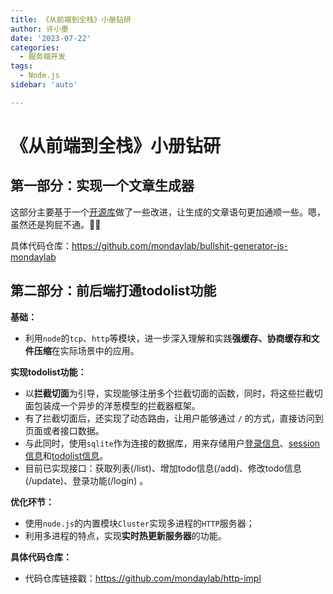 ```yaml
---
title: 《从前端到全栈》小册钻研
author: 许小墨
date: '2023-07-22'
categories:
  - 服务端开发
tags:
  - Node.js
sidebar: 'auto'

---
```


# 《从前端到全栈》小册钻研

## 第一部分：实现一个文章生成器

这部分主要基于一个[开源库](https://github.com/menzi11/BullshitGenerator)做了一些改进，让生成的文章语句更加通顺一些。嗯，虽然还是狗屁不通。🤡👀

具体代码仓库：https://github.com/mondaylab/bullshit-generator-js-mondaylab



## 第二部分：前后端打通todolist功能

**基础：**

- 利用`node`的`tcp`、`http`等模块，进一步深入理解和实践**强缓存、协商缓存和文件压缩**在实际场景中的应用。



**实现todolist功能：**

- 以**拦截切面**为引导，实现能够注册多个拦截切面的函数，同时，将这些拦截切面包装成一个异步的洋葱模型的拦截器框架。
- 有了拦截切面后，还实现了动态路由，让用户能够通过 `/` 的方式，直接访问到页面或者接口数据。
- 与此同时，使用`sqlite`作为连接的数据库，用来存储用户<u>登录信息</u>、<u>session信息</u>和<u>todolist信息</u>。
- 目前已实现接口：获取列表(/list)、增加todo信息(/add)、修改todo信息(/update)、登录功能(/login) 。



**优化环节：**

- 使用`node.js`的内置模块`Cluster`实现多进程的`HTTP`服务器；
- 利用多进程的特点，实现**实时热更新服务器**的功能。



**具体代码仓库：**

- 代码仓库链接戳：https://github.com/mondaylab/http-impl







